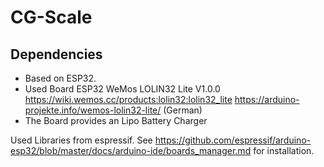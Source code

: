 # CG-Scale

## Dependencies
* Based on ESP32. 
* Used Board ESP32 WeMos LOLIN32 Lite V1.0.0
	https://wiki.wemos.cc/products:lolin32:lolin32_lite
	https://arduino-projekte.info/wemos-lolin32-lite/ (German)
* The Board provides an Lipo Battery Charger


Used Libraries from espressif. See https://github.com/espressif/arduino-esp32/blob/master/docs/arduino-ide/boards_manager.md for installation.

